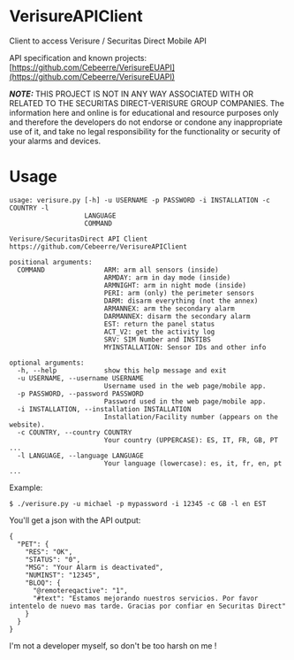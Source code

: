 # VerisureAPIClient
Client to access Verisure / Securitas Direct Mobile API

API specification and known projects: [https://github.com/Cebeerre/VerisureEUAPI](https://github.com/Cebeerre/VerisureEUAPI)

**_NOTE:_** THIS PROJECT IS NOT IN ANY WAY ASSOCIATED WITH OR RELATED TO THE SECURITAS DIRECT-VERISURE GROUP COMPANIES. The information here and online is for educational and resource purposes only and therefore the developers do not endorse or condone any inappropriate use of it, and take no legal responsibility for the functionality or security of your alarms and devices.

# Usage

```
usage: verisure.py [-h] -u USERNAME -p PASSWORD -i INSTALLATION -c COUNTRY -l
                   LANGUAGE
                   COMMAND

Verisure/SecuritasDirect API Client
https://github.com/Cebeerre/VerisureAPIClient

positional arguments:
  COMMAND               ARM: arm all sensors (inside)
                        ARMDAY: arm in day mode (inside)
                        ARMNIGHT: arm in night mode (inside)
                        PERI: arm (only) the perimeter sensors
                        DARM: disarm everything (not the annex)
                        ARMANNEX: arm the secondary alarm
                        DARMANNEX: disarm the secondary alarm
                        EST: return the panel status
                        ACT_V2: get the activity log
                        SRV: SIM Number and INSTIBS
                        MYINSTALLATION: Sensor IDs and other info

optional arguments:
  -h, --help            show this help message and exit
  -u USERNAME, --username USERNAME
                        Username used in the web page/mobile app.
  -p PASSWORD, --password PASSWORD
                        Password used in the web page/mobile app.
  -i INSTALLATION, --installation INSTALLATION
                        Installation/Facility number (appears on the website).
  -c COUNTRY, --country COUNTRY
                        Your country (UPPERCASE): ES, IT, FR, GB, PT ...
  -l LANGUAGE, --language LANGUAGE
                        Your language (lowercase): es, it, fr, en, pt ...
```

Example:

`$ ./verisure.py -u michael -p mypassword -i 12345 -c GB -l en EST`

You'll get a json with the API output:

```
{
  "PET": {
    "RES": "OK",
    "STATUS": "0",
    "MSG": "Your Alarm is deactivated",
    "NUMINST": "12345",
    "BLOQ": {
      "@remotereqactive": "1",
      "#text": "Estamos mejorando nuestros servicios. Por favor intentelo de nuevo mas tarde. Gracias por confiar en Securitas Direct"
    }
  }
}
```

I'm not a developer myself, so don't be too harsh on me !
